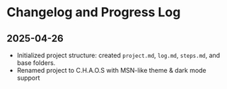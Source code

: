 # Changelog and Progress Log

## 2025-04-26
- Initialized project structure: created `project.md`, `log.md`, `steps.md`, and base folders.
- Renamed project to C.H.A.O.S with MSN-like theme & dark mode support
